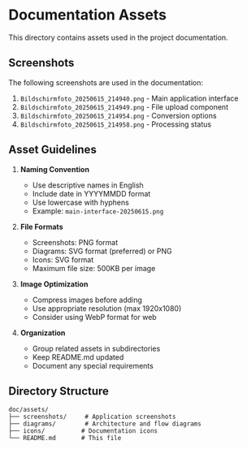 # Documentation Assets

This directory contains assets used in the project documentation.

## Screenshots

The following screenshots are used in the documentation:

1. `Bildschirmfoto_20250615_214940.png` - Main application interface
2. `Bildschirmfoto_20250615_214949.png` - File upload component
3. `Bildschirmfoto_20250615_214954.png` - Conversion options
4. `Bildschirmfoto_20250615_214958.png` - Processing status

## Asset Guidelines

1. **Naming Convention**
   - Use descriptive names in English
   - Include date in YYYYMMDD format
   - Use lowercase with hyphens
   - Example: `main-interface-20250615.png`

2. **File Formats**
   - Screenshots: PNG format
   - Diagrams: SVG format (preferred) or PNG
   - Icons: SVG format
   - Maximum file size: 500KB per image

3. **Image Optimization**
   - Compress images before adding
   - Use appropriate resolution (max 1920x1080)
   - Consider using WebP format for web

4. **Organization**
   - Group related assets in subdirectories
   - Keep README.md updated
   - Document any special requirements

## Directory Structure

```
doc/assets/
├── screenshots/     # Application screenshots
├── diagrams/        # Architecture and flow diagrams
├── icons/          # Documentation icons
└── README.md       # This file
``` 
